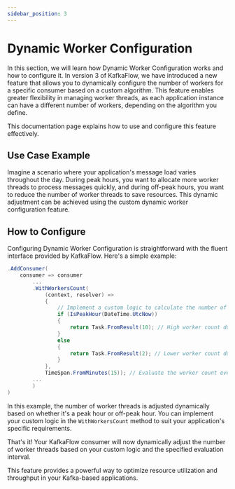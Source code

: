 ```yaml
---
sidebar_position: 3
---
```


# Dynamic Worker Configuration

In this section, we will learn how Dynamic Worker Configuration works and how to configure it. In version 3 of KafkaFlow, we have introduced a new feature that allows you to dynamically configure the number of workers for a specific consumer based on a custom algorithm. This feature enables greater flexibility in managing worker threads, as each application instance can have a different number of workers, depending on the algorithm you define.

This documentation page explains how to use and configure this feature effectively.

## Use Case Example

Imagine a scenario where your application's message load varies throughout the day. During peak hours, you want to allocate more worker threads to process messages quickly, and during off-peak hours, you want to reduce the number of worker threads to save resources. This dynamic adjustment can be achieved using the custom dynamic worker configuration feature.

## How to Configure

Configuring Dynamic Worker Configuration is straightforward with the fluent interface provided by KafkaFlow. Here's a simple example:

```csharp
.AddConsumer(
    consumer => consumer
        ...
        .WithWorkersCount(
            (context, resolver) =>
            {
                // Implement a custom logic to calculate the number of workers
                if (IsPeakHour(DateTime.UtcNow))
                {
                    return Task.FromResult(10); // High worker count during peak hours
                }
                else
                {
                    return Task.FromResult(2); // Lower worker count during off-peak hours
                }
            }, 
            TimeSpan.FromMinutes(15)); // Evaluate the worker count every 15 minutes
        ...
        )
)
```

In this example, the number of worker threads is adjusted dynamically based on whether it's a peak hour or off-peak hour. You can implement your custom logic in the `WithWorkersCount` method to suit your application's specific requirements.

That's it! Your KafkaFlow consumer will now dynamically adjust the number of worker threads based on your custom logic and the specified evaluation interval.

This feature provides a powerful way to optimize resource utilization and throughput in your Kafka-based applications.
